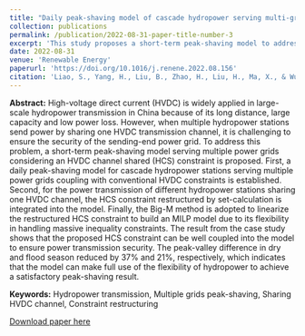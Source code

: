 ```yaml
---
title: "Daily peak-shaving model of cascade hydropower serving multi-grids considering an HVDC channel shared constraint"
collection: publications
permalink: /publication/2022-08-31-paper-title-number-3
excerpt: 'This study proposes a short-term peak-shaving model to address the security challenges in the sending-end power grid caused by sharing a single HVDC transmission channel among multiple hydropower stations in China''s large-scale hydropower transmission, considering the HVDC channel shared (HCS) constraint.'
date: 2022-08-31
venue: 'Renewable Energy'
paperurl: 'https://doi.org/10.1016/j.renene.2022.08.156'
citation: 'Liao, S., Yang, H., Liu, B., Zhao, H., Liu, H., Ma, X., & Wu, H. (2022). Daily peak-shaving model of cascade hydropower serving multi-grids considering an HVDC channel shared constraint. Renewable Energy, 199, 112–122.'
---
```

**Abstract:** High-voltage direct current (HVDC) is widely applied in large-scale hydropower transmission in China because of its long distance, large capacity and low power loss. However, when multiple hydropower stations send power by sharing one HVDC transmission channel, it is challenging to ensure the security of the sending-end power grid. To address this problem, a short-term peak-shaving model serving multiple power grids considering an HVDC channel shared (HCS) constraint is proposed. First, a daily peak-shaving model for cascade hydropower stations serving multiple power grids coupling with conventional HVDC constraints is established. Second, for the power transmission of different hydropower stations sharing one HVDC channel, the HCS constraint restructured by set-calculation is integrated into the model. Finally, the Big-M method is adopted to linearize the restructured HCS constraint to build an MILP model due to its flexibility in handling massive inequality constraints. The result from the case study shows that the proposed HCS constraint can be well coupled into the model to ensure power transmission security. The peak-valley difference in dry and flood season reduced by 37% and 21%, respectively, which indicates that the model can make full use of the flexibility of hydropower to achieve a satisfactory peak-shaving result.

**Keywords:** Hydropower transmission, Multiple grids peak-shaving, Sharing HVDC channel, Constraint restructuring

[Download paper here](http://prelude0324.github.io/academic_pages/files/paper3.pdf)

